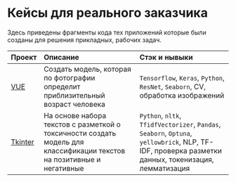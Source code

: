 # Кейсы для реального заказчика
Здесь приведены фрагменты кода тех приложений которые были созданы для решения прикладных, рабочих задач.


| Проект                | Описание           | Стэк и нывыки             |
|:----------------------|:-------------------|:--------------------------|
| [VUE](https://github.com/Gitsmither/ATS_CRM) | Создать модель, которая по фотографии определит приблизительный возраст человека | `Tensorflow`, `Keras`, `Python`, `ResNet`, `Seaborn`, CV, обработка изображений |
| [Tkinter]([https://github.com/Nanobelka/toxic_comments](https://github.com/Gitsmither/ATS_calc)) | На основе набора текстов с разметкой о токсичности создать модель для классификации текстов на позитивные и негативные | `Python`, `nltk`, `TfidfVectorizer`, `Pandas`, `Seaborn`, `Optuna`, `yellowbrick`, NLP, TF-IDF, проверка разметки данных, токенизация, лемматизация |

